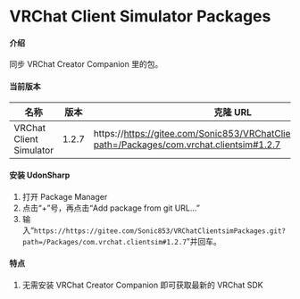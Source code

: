 # VRChat Client Simulator Packages

#### 介绍

同步 VRChat Creator Companion 里的包。

#### 当前版本

| 名称      | 版本  | 克隆 URL                                                                                            |
| --------- | ----- | --------------------------------------------------------------------------------------------------- |
| VRChat Client Simulator | 1.2.7 | https://https://gitee.com/Sonic853/VRChatClientsimPackages.git?path=/Packages/com.vrchat.clientsim#1.2.7 |

#### 安装 UdonSharp

1. 打开 Package Manager
2. 点击“+”号，再点击“Add package from git URL...”
3. 输入“`https://https://gitee.com/Sonic853/VRChatClientsimPackages.git?path=/Packages/com.vrchat.clientsim#1.2.7`”并回车。

#### 特点

1. 无需安装 VRChat Creator Companion 即可获取最新的 VRChat SDK
